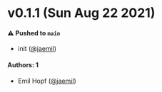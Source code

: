 # v0.1.1 (Sun Aug 22 2021)

#### ⚠️ Pushed to `main`

- init ([@jaemil](https://github.com/jaemil))

#### Authors: 1

- Emil Hopf ([@jaemil](https://github.com/jaemil))
